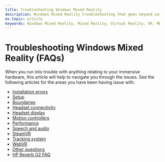 ```yaml
---
title: Troubleshooting Windows Mixed Reality
description: Windows Mixed Reality troubleshooting that goes beyond our standard consumer support documentation.
ms.topic: article
keywords: Windows Mixed Reality, Mixed Reality, Virtual Reality, VR, MR, Troubleshoot, Errors, Help, Support
---
```


# Troubleshooting Windows Mixed Reality (FAQs)

When you run into trouble with anything relating to your immersive hardware, this article will help to navigate you through the issues.
See the following articles for the areas you have been having issue with.

- [Installation errors](installation_errors.md)
- [Setup](set-up-questions.md)
- [Boundaries](boundary-questions.md)
- [Headset connectivity](headset-connectivity.md)
- [Headset display](headset-display.md)
- [Motion controllers](motion-controller-problems.md)
- [Performance](performance-questions.md)
- [Speech and audio](speech-and-audio.md)
- [SteamVR](steamvr-questions.md)
- [Tracking system](tracking.md)
- [WebVR](webvr-questions.md)
- [Other questions](other-questions.md)
- [HP Reverb G2 FAQ](reverbG2-faq.md)
